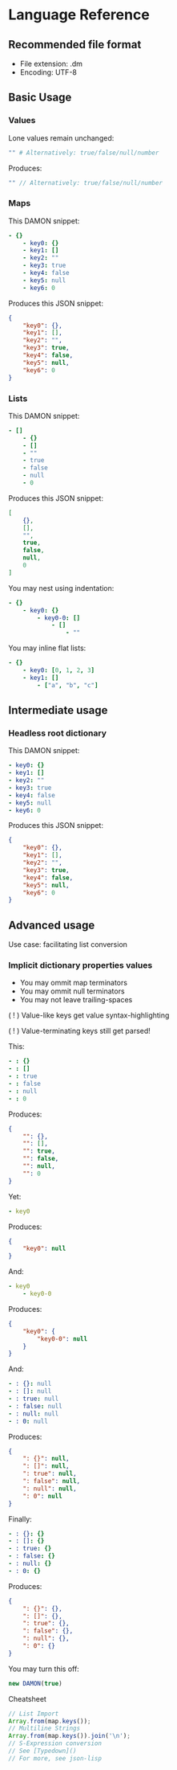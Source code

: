 # Language Reference

## Recommended file format

- File extension: .dm
- Encoding: UTF-8

## Basic Usage

### Values

Lone values remain unchanged:

```yaml
"" # Alternatively: true/false/null/number
```

Produces:

```js
"" // Alternatively: true/false/null/number
```

### Maps

This DAMON snippet:

```yaml
- {}
    - key0: {}
    - key1: []
    - key2: ""
    - key3: true
    - key4: false
    - key5: null
    - key6: 0
```

Produces this JSON snippet:

```JSON
{
    "key0": {},
    "key1": [],
    "key2": "",
    "key3": true,
    "key4": false,
    "key5": null,
    "key6": 0
}
```

### Lists

This DAMON snippet:

```yaml
- []
    - {}
    - []
    - ""
    - true
    - false
    - null
    - 0
```

Produces this JSON snippet:

```JSON
[
    {},
    [],
    "",
    true,
    false,
    null,
    0
]
```

You may nest using indentation:

```yaml
- {}
    - key0: {}
        - key0-0: []
            - []
                - ""
```

You may inline flat lists:

```yaml
- {}
    - key0: [0, 1, 2, 3]
    - key1: []
        - ["a", "b", "c"]
```

## Intermediate usage

### Headless root dictionary

This DAMON snippet:

```yaml
- key0: {}
- key1: []
- key2: ""
- key3: true
- key4: false
- key5: null
- key6: 0
```

Produces this JSON snippet:

```JSON
{
    "key0": {},
    "key1": [],
    "key2": "",
    "key3": true,
    "key4": false,
    "key5": null,
    "key6": 0
}
```

## Advanced usage

Use case: facilitating list conversion

### Implicit dictionary properties values

- You may ommit map terminators
- You may ommit null terminators
- You may not leave trailing-spaces

( ! ) Value-like keys get value syntax-highlighting

( ! ) Value-terminating keys still get parsed!

This:

```yaml
- : {}
- : []
- : true
- : false
- : null
- : 0
```

Produces:

```JSON
{
    "": {},
    "": [],
    "": true,
    "": false,
    "": null,
    "": 0
}
```

Yet:

```yaml
- key0
```

Produces:

```JSON
{
    "key0": null
}
```

And:

```yaml
- key0
    - key0-0
```

Produces:

```JSON
{
    "key0": {
        "key0-0": null
    }
}
```

And:

```yaml
- : {}: null
- : []: null
- : true: null
- : false: null
- : null: null
- : 0: null
```

Produces:

```JSON
{
    ": {}": null,
    ": []": null,
    ": true": null,
    ": false": null,
    ": null": null,
    ": 0": null
}
```

Finally:

```yaml
- : {}: {}
- : []: {}
- : true: {}
- : false: {}
- : null: {}
- : 0: {}
```

Produces:

```JSON
{
    ": {}": {},
    ": []": {},
    ": true": {},
    ": false": {},
    ": null": {},
    ": 0": {}
}
```

You may turn this off:

```js
new DAMON(true)
```

Cheatsheet

```js
// List Import
Array.from(map.keys());
// Multiline Strings
Array.from(map.keys()).join('\n');
// S-Expression conversion
// See [Typedown]()
// For more, see json-lisp
```
